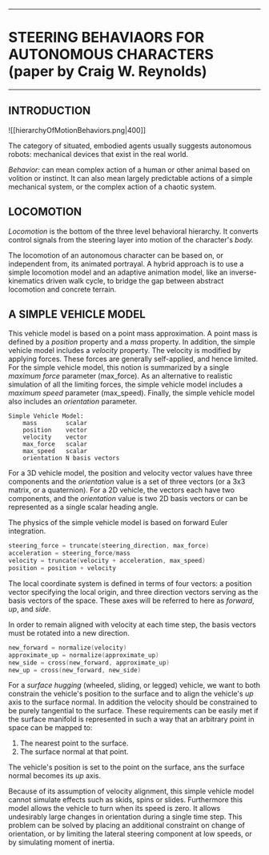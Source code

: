 ___
# STEERING BEHAVIAORS FOR AUTONOMOUS CHARACTERS (paper by Craig W. Reynolds)
___

## INTRODUCTION

![[hierarchyOfMotionBehaviors.png|400]]

The category of situated, embodied agents usually suggests  autonomous robots: mechanical devices that exist in the real world.

*Behavior:* can mean complex action of a human or other animal based on volition or instinct. It can also mean largely predictable actions of a simple mechanical system, or the complex action of a chaotic system.

## LOCOMOTION

*Locomotion* is the bottom of the three level behavioral hierarchy. It converts control signals from the steering layer into motion of the character's *body.*

The locomotion of an autonomous character can be based on, or independent from, its animated portrayal. A hybrid approach is to use a simple locomotion model and an adaptive animation model, like an inverse-kinematics driven walk cycle, to bridge the gap between abstract locomotion and concrete terrain.

## A SIMPLE VEHICLE MODEL

This vehicle model is based on a point mass approximation. A point mass is defined by a *position* property and a *mass* property. In addition, the simple vehicle model includes a *velocity* property. The velocity is modified by applying forces. These forces are generally self-applied, and hence limited. For the simple vehicle model, this notion is summarized by a single *maximum force* parameter (max_force). As an alternative to realistic simulation of all the limiting forces, the simple vehicle model includes a *maximum speed* parameter (max_speed). Finally, the simple vehicle model also includes an *orientation* parameter.

```
Simple Vehicle Model:
	mass        scalar
	position    vector
	velocity    vector
	max_force   scalar
	max_speed   scalar
	orientation N basis vectors
```

For a 3D vehicle model, the position and velocity vector values have three components and the *orientation* value is a set of three vectors (or a 3x3 matrix, or a quaternion). For a 2D vehicle, the vectors each have two components, and the *orientation* value is two 2D basis vectors or can be represented as a single scalar heading angle.

The physics of the simple vehicle model is based on forward Euler integration.

``` cpp
steering_force = truncate(steering_direction, max_force)
acceleration = steering_force/mass
velocity = truncate(velocity + acceleration, max_speed)
position = position + velocity
```

The local coordinate system is defined in terms of four vectors: a position vector specifying the local origin, and three direction vectors serving as the basis vectors of the space. These axes will be referred to here as *forward*, *up*, and *side*.

In order to remain aligned with velocity at each time step, the basis vectors must be rotated into a new direction.

```cpp
new_forward = normalize(velocity)
approximate_up = normalize(approximate_up)
new_side = cross(new_forward, approximate_up)
new_up = cross(new_forward, new_side)
```

For a *surface hugging* (wheeled, sliding, or legged) vehicle, we want to both constrain the vehicle's position to the surface and to align the vehicle's *up* axis to the surface normal. In addition the velocity should be constrained to be purely tangential to the surface. These requirements can be easily met if the surface manifold is represented in such a way that an arbitrary point in space can be mapped to:

1. The nearest point to the surface.
2. The surface normal at that point.

The vehicle's position is set to the point on the surface, ans the surface normal becomes its *up* axis.

Because of its assumption of velocity alignment, this simple vehicle model cannot simulate effects such as skids, spins or slides. Furthermore this model allows the vehicle to turn when its speed is zero. It allows undesirably large changes in orientation during a single time step. This problem can be solved by placing an additional constraint on change of orientation, or by limiting the lateral steering component at low speeds, or by simulating moment of inertia.